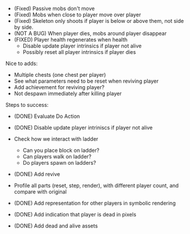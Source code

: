 - (Fixed) Passive mobs don't move
- (Fixed) Mobs when close to player move over player
- (Fixed) Skeleton only shoots if player is below or above them, not side by side.
- (NOT A BUG) When player dies, mobs around player disappear
- (FIXED) Player health regenerates when health
  - Disable update player intrinsics if player not alive
  - Possibly reset all player intrinsics if player dies

Nice to adds:
- Multiple chests (one chest per player)
- See what parameters need to be reset when reviving player
- Add achievement for reviving player?
- Not despawn immediately after killing player


Steps to success:
- (DONE) Evaluate Do Action
- (DONE) Disable update player intriniscs if player not alive
- Check how we interact with ladder
  - Can you place block on ladder?
  - Can players walk on ladder?
  - Do players spawn on ladders?
- (DONE) Add revive
- Profile all parts (reset, step, render), with different player count, and compare with original

- (DONE) Add representation for other players in symbolic rendering
- (DONE) Add indication that player is dead in pixels
- (DONE) Add dead and alive assets

